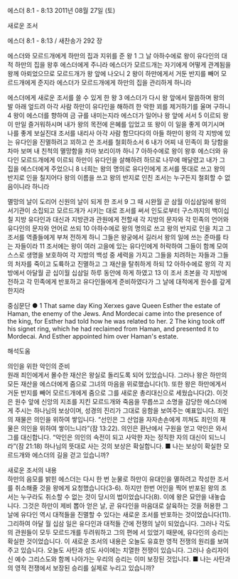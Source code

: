 에스더 8:1 - 8:13 
2011년 08월 27일 (토)

새로운 조서



에스더 8:1 - 8:13 / 새찬송가 292 장


에스더와 모르드개에게 하만의 집과 지위를 준 왕 
1 그 날 아하수에로 왕이 유다인의 대적 하만의 집을 왕후 에스더에게 주니라 에스더가 모르드개는 자기에게 어떻게 관계됨을 왕께 아뢰었으므로 모르드개가 왕 앞에 나오니 2 왕이 하만에게서 거둔 반지를 빼어 모르드개에게 준지라 에스더가 모르드개에게 하만의 집을 관리하게 하니라   

에스더에게 새로운 조서를 쓸 수 있게 한 왕
3 에스더가 다시 왕 앞에서 말씀하며 왕의 발 아래 엎드려 아각 사람 하만이 유다인을 해하려 한 악한 꾀를 제거하기를 울며 구하니 4 왕이 에스더를 향하여 금 규를 내미는지라 에스더가 일어나 왕 앞에 서서 5 이르되 왕이 만일 즐거워하시며 내가 왕의 목전에 은혜를 입었고 또 왕이 이 일을 좋게 여기시며 나를 좋게 보실진대 조서를 내리사 아각 사람 함므다다의 아들 하만이 왕의 각 지방에 있는 유다인을 진멸하려고 꾀하고 쓴 조서를 철회하소서 6 내가 어찌 내 민족이 화 당함을 차마 보며 내 친척의 멸망함을 차마 보리이까 하니  7 아하수에로 왕이 왕후 에스더와 유다인 모르드개에게 이르되 하만이 유다인을 살해하려 하므로 나무에 매달렸고 내가 그 집을 에스더에게 주었으니 8 너희는 왕의 명의로 유다인에게 조서를 뜻대로 쓰고 왕의 반지로 인을 칠지어다 왕의 이름을 쓰고 왕의 반지로 인친 조서는 누구든지 철회할 수 없음이니라 하니라   

멸망의 날이 도리어 신원의 날이 되게 한 조서
9 그 때 시완월 곧 삼월 이십삼일에 왕의 서기관이 소집되고 모르드개가 시키는 대로 조서를 써서 인도로부터 구스까지의 백이십칠 지방 유다인과 대신과 지방관과 관원에게 전할새 각 지방의 문자와 각 민족의 언어와 유다인의 문자와 언어로 쓰되 10 아하수에로 왕의 명의로 쓰고 왕의 반지로 인을 치고 그 조서를 역졸들에게 부쳐 전하게 하니 그들은 왕궁에서 길러서 왕의 일에 쓰는 준마를 타는 자들이라 11 조서에는 왕이 여러 고을에 있는 유다인에게 허락하여 그들이 함께 모여 스스로 생명을 보호하여 각 지방의 백성 중 세력을 가지고 그들을 치려하는 자들과 그들의 처자를 죽이고 도륙하고 진멸하고 그 재산을 탈취하게 하되 12 아하수에로 왕의 각 지방에서 아달월 곧 십이월 십삼일 하루 동안에 하게 하였고 13 이 조서 초본을 각 지방에 전하고 각 민족에게 반포하고 유다인들에게 준비하였다가 그 날에 대적에게 원수를 갚게 한지라  

중심문단 ● 1 That same day King Xerxes gave Queen Esther the estate of Haman, the enemy of the Jews. And Mordecai came into the presence of the king, for Esther had told how he was related to her. 2 The king took off his signet ring, which he had reclaimed from Haman, and presented it to Mordecai. And Esther appointed him over Haman's estate.

해석도움





의인을 위한 악인의 준비  
원래 죄인에게서 몰수한 재산은 왕실로 돌리도록 되어 있었습니다. 그러나 왕은 하만의 모든 재산을 에스더에게 줌으로 그녀의 마음을 위로했습니다(1). 또한 왕은 하만에게서 거둔 반지를 빼어 모르드개에게 줌으로 그를 새로운 총리대신으로 세웠습니다(2). 이것은 원수 앞에 신앙의 지조를 지킨 모르드개와 죽음을 무릅쓰고 소명을 감당한 에스더에게 주시는 하나님의 보상이며, 성경의 진리가 그대로 응함을 보여주는 예표입니다. 죄인의 재물은 의인을 위하여 쌓입니다. “선인은 그 산업을 자자손손에게 끼쳐도 죄인의 재물은 의인을 위하여 쌓이느니라”(잠 13:22). 의인은 환난에서 구원을 얻고 악인은 와서 그를 대신합니다. “악인은 의인의 속전이 되고 사악한 자는 정직한 자의 대신이 되느니라”(잠 21:18) 하나님의 뜻대로 사는 것의 보상은 확실합니다. 
■ 나는 보상이 확실한 모르드개와 에스더의 길을 걷고 있습니까? 

새로운 조서의 내용  
하만의 음모를 밝힌 에스더는 다시 한 번 눈물로 하만이 유대인을 멸하려고 작성한 조서를 취소해줄 것을 왕에게 요청했습니다(3-6). 하지만 한번 어인을 찍어 반포된 왕의 조서는 누구라도 취소할 수 없는 것이 당시의 법이었습니다(8). 이에 왕은 묘안을 내놓습니다. 그것은 하만이 제비 뽑아 얻은 날, 곧 유다인을 마음대로 살육하는 것을 허용한 그날에 유다인 역시 대적들을 진멸할 수 있다는 새로운 조서를 반포하는 것이었습니다(11). 그리하여 아달 월 십삼 일은 유다인과 대적들 간에 전쟁의 날이 되었습니다. 그러나 각도의 관원들이 모두 모르드개를 두려워하고 그의 편에 서 있었기 때문에, 유다인의 승리는 확실한 것이었습니다. 이 새로운 조서의 내용은 오늘도 유효한 영적 전쟁의 원리를 보여주고 있습니다. 오늘도 사탄과 성도 사이에는 치열한 전쟁이 있습니다.  그러나 승리자이신 예수 그리스도와 함께 나아가는 우리의 승리는 이미 보장된 것입니다.
■ 나는 사탄과의 영적 전쟁에서 보장된 승리를 실제로 누리고 있습니까?